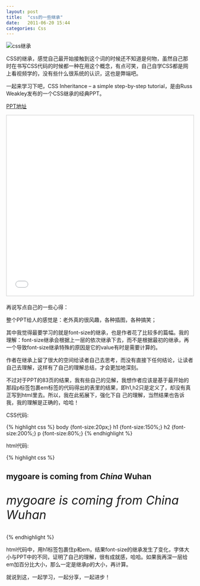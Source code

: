 ```yaml
---
layout: post
title:  "css的一些继承"
date:   2011-06-20 15:44
categories: Css
---
```


![css继承](http://pic.yupoo.com/mygoare_v/B9N6bhn6/7iA0n.png)

CSS的继承，感觉自己最开始接触到这个词的时候还不知道是何物，虽然自己那时在书写CSS代码的时候都一种在用这个概念，有点可笑，自己自学CSS都是网上看视频学的，没有些什么很系统的认识，这也是弊端吧。

一起来学习下吧，CSS Inheritance – a simple step-by-step tutorial，是由Russ Weakley发布的一个CSS继承的经典PPT。

[PPT地址](http://www.slideshare.net/maxdesign/css-inheritance-a-simple-stepbystep-tutorial)

<iframe src="//www.slideshare.net/slideshow/embed_code/key/1YgIAoMqVV7oxC" width="595" height="485" frameborder="0" marginwidth="0" marginheight="0" scrolling="no" style="border:1px solid #CCC; border-width:1px; margin-bottom:5px; max-width: 100%;" allowfullscreen> </iframe>

再说写点自己的一些心得：

整个PPT给人的感觉是：老外真的很风趣，各种插图，各种搞笑；

其中我觉得最要学习的就是font-size的继承，也是作者花了比较多的篇幅。我的理解：font-size继承会根据上一层的依次继承下去，而不是根据最初的继承，再一个导致font-size继承特殊的原因是它的value有时是需要计算的。

作者在继承上留了很大的空间给读者自己去思考，而没有直接下任何结论，让读者自己去理解，这样有了自己的理解总结，才会更加地深刻。

不过对于PPT的83页的结果，我有些自己的见解，我想作者应该是基于最开始的那段p标签包裹em标签的代码得出的表里的结果，即h1,h2只是定义了，却没有真正写到html里去。所以，我在此拓展下，强化下自 己的理解，当然结果也告诉我，我的理解是正确的，哈哈！

CSS代码:

{% highlight css %}
body {font-size:20px;}
h1 {font-size:150%;}
h2 {font-size:200%;}
p {font-size:80%;}
{% endhighlight %}

html代码:

{% highlight css %}
<h2>
  <p>mygoare is coming from <em>China</em> Wuhan</p>
</h2>
<h6>
  <p style="font-size:32px;">mygoare is coming from <em>China</em> Wuhan</p>
</h6>
{% endhighlight %}

html代码中，用h1标签包裹住p和em，结果font-size的继承发生了变化，字体大小与PPT中的不同，证明了自己的理解，很有成就感，哈哈。如果我再深一层给em加百分比大小，那么一定是继承p的大小，再计算。

就说到这，一起学习，一起分享，一起进步！
